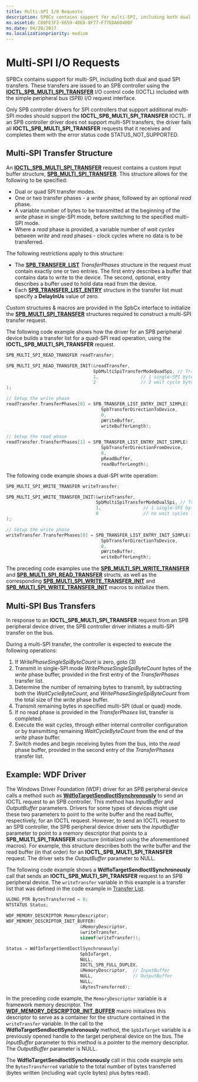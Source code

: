 ```yaml
---
title: Multi-SPI I/O Requests
description: SPBCx contains support for multi-SPI, including both dual and quad SPI transfers.
ms.assetid: C80FE3F2-6659-4DE8-8F77-F77EDA60400F
ms.date: 04/20/2017
ms.localizationpriority: medium
---
```


# Multi-SPI I/O Requests

SPBCx contains support for multi-SPI, including both dual and quad SPI transfers. These transfers are issued to an SPB controller using the [**IOCTL\_SPB\_MULTI\_SPI\_TRANSFER**](about:blank) I/O control code (IOCTL) included with the simple peripheral bus (SPB) I/O request interface.

Only SPB controller drivers for SPI controllers that support additional multi-SPI modes should support the **IOCTL\_SPB\_MULTI\_SPI\_TRANSFER** IOCTL. If an SPB controller driver does not support multi-SPI transfers, the driver fails all **IOCTL\_SPB\_MULTI\_SPI\_TRANSFER** requests that it receives and completes them with the error status code STATUS\_NOT\_SUPPORTED.

## Multi-SPI Transfer Structure

An [**IOCTL\_SPB\_MULTI\_SPI\_TRANSFER**](about:blank) request contains a custom input buffer structure, [**SPB_MULTI_SPI_TRANSFER**](about:blank). This structure allows for the following to be specified:
-   Dual or quad SPI transfer modes.
-   One or two transfer phases - a _write_ phase, followed by an optional _read_ phase.
-   A variable number of bytes to be transmitted at the beginning of the _write_ phase in single-SPI mode, before switching to the specified multi-SPI mode.
-   Where a _read_ phase is provided, a variable number of _wait cycles_ between _write_ and _read_ phases - clock cycles where no data is to be transferred.

The following restrictions apply to this structure:
-   The [**SPB\_TRANSFER\_LIST**](https://docs.microsoft.com/windows-hardware/drivers/ddi/spb/ns-spb-spb_transfer_list) _TransferPhases_ structure in the request must contain exactly one or two entries. The first entry describes a buffer that contains data to write to the device. The second, optional, entry describes a buffer used to hold data read from the device.
-   Each [**SPB\_TRANSFER\_LIST\_ENTRY**](https://docs.microsoft.com/windows-hardware/drivers/ddi/spb/ns-spb-spb_transfer_list_entry) structure in the transfer list must specify a **DelayInUs** value of zero.

Custom structures & macros are provided in the SpbCx interface to initialize the [**SPB_MULTI_SPI_TRANSFER**](about:blank) structures required to construct a multi-SPI transfer request.

The following code example shows how the driver for an SPB peripheral device builds a transfer list for a quad-SPI read operation, using the **IOCTL\_SPB\_MULTI\_SPI\_TRANSFER** request.

```cpp
SPB_MULTI_SPI_READ_TRANSFER readTransfer;

SPB_MULTI_SPI_READ_TRANSFER_INIT(&readTransfer,
                                 SpbMultiSpiTransferModeQuadSpi, // Transfer Mode
                                 1,                // 1 single-SPI byte for opcode
                                 2                 // 2 wait cycle bytes (4 cycles)
);

// Setup the write phase
readTransfer.TransferPhases[0] = SPB_TRANSFER_LIST_ENTRY_INIT_SIMPLE(
                                    SpbTransferDirectionToDevice,
                                    0,
                                    pWriteBuffer,
                                    writeBufferLength);

// Setup the read phase
readTransfer.TransferPhases[1] = SPB_TRANSFER_LIST_ENTRY_INIT_SIMPLE(
                                    SpbTransferDirectionFromDevice,
                                    0,
                                    pReadBuffer,
                                    readBufferLength);
```

The following code example shows a dual-SPI write operation:

```cpp
SPB_MULTI_SPI_WRITE_TRANSFER writeTransfer;

SPB_MULTI_SPI_WRITE_TRANSFER_INIT(&writeTransfer,
                                  SpbMultiSpiTransferModeDualSpi, // Transfer Mode
                                  1,                // 1 single-SPI byte for opcode
                                  0                 // no wait cycles (no read phase)
);

// Setup the write phase
writeTransfer.TransferPhases[0] = SPB_TRANSFER_LIST_ENTRY_INIT_SIMPLE(
                                    SpbTransferDirectionToDevice,
                                    0,
                                    pWriteBuffer,
                                    writeBufferLength);
```

The preceding code examples use the [**SPB\_MULTI\_SPI\_WRITE\_TRANSFER**](about:blank) and [**SPB\_MULTI\_SPI\_READ\_TRANSFER**](about:blank) structs, as well as the corresponding [**SPB\_MULTI\_SPI\_WRITE\_TRANSFER_INIT**](about:blank) and [**SPB\_MULTI\_SPI\_WRITE\_TRANSFER\_INIT**](about:blank) macros to initialize them.

## Multi-SPI Bus Transfers

In response to an **IOCTL\_SPB\_MULTI\_SPI\_TRANSFER** request from an SPB peripheral device driver, the SPB controller driver initiates a multi-SPI transfer on the bus.

During a multi-SPI transfer, the controller is expected to execute the following operations:
1.  If _WritePhaseSingleSpiByteCount_ is zero, goto (3)
2.  Transmit in single-SPI mode _WritePhaseSingleSpiByteCount_ bytes of the _write_ phase buffer, provided in the first entry of the _TransferPhases_ transfer list.
3.  Determine the number of remaining bytes to transmit, by subtracting both the _WaitCycleByteCount_, and _WritePhaseSingleSpiByteCount_ from the total size of the _write_ phase buffer.
5.  Transmit remaining bytes in specified multi-SPI (dual or quad) mode.
6.  If no read phase is provided in the _TransferPhases_ list, transfer is completed.
7.  Execute the wait cycles, through either internal controller configuration or by transmitting remaining _WaitCycleByteCount_ from the end of the _write_ phase buffer.
8.  Switch modes and begin receiving bytes from the bus, into the _read_ phase buffer, provided in the second entry of the _TransferPhases_ transfer list.


## Example: WDF Driver

The Windows Driver Foundation (WDF) driver for an SPB peripheral device calls a method such as [**WdfIoTargetSendIoctlSynchronously**](https://docs.microsoft.com/windows-hardware/drivers/ddi/wdfiotarget/nf-wdfiotarget-wdfiotargetsendioctlsynchronously) to send an IOCTL request to an SPB controller. This method has *InputBuffer* and *OutputBuffer* parameters. Drivers for some types of devices might use these two parameters to point to the write buffer and the read buffer, respectively, for an IOCTL request. However, to send an IOCTL request to an SPB controller, the SPB peripheral device driver sets the *InputBuffer* parameter to point to a memory descriptor that points to a **SPB_MULTI_SPI_TRANSFER** structure (initialized using the aforementioned macros). For example, this structure describes both the write buffer and the read buffer (in that order) for an **IOCTL\_SPB\_MULTI\_SPI\_TRANSFER** request. The driver sets the *OutputBuffer* parameter to NULL.

The following code example shows a **WdfIoTargetSendIoctlSynchronously** call that sends an **IOCTL\_SPB\_MULTI\_SPI\_TRANSFER** request to an SPB peripheral device. The `writeTransfer` variable in this example is a transfer list that was defined in the code example in [Transfer List](#multi-spi-transfer-structure).

```cpp
ULONG_PTR BytesTransferred = 0;
NTSTATUS Status;
  
WDF_MEMORY_DESCRIPTOR MemoryDescriptor;
WDF_MEMORY_DESCRIPTOR_INIT_BUFFER(
                            &MemoryDescriptor,  
                            &writeTransfer,  
                            sizeof(writeTransfer));

Status = WdfIoTargetSendIoctlSynchronously(
                            SpbIoTarget,
                            NULL,
                            IOCTL_SPB_FULL_DUPLEX,
                            &MemoryDescriptor,  // InputBuffer
                            NULL,               // OutputBuffer
                            NULL,
                            &BytesTransferred);
```

In the preceding code example, the `MemoryDescriptor` variable is a framework memory descriptor. The [**WDF\_MEMORY\_DESCRIPTOR\_INIT\_BUFFER**](https://docs.microsoft.com/windows-hardware/drivers/ddi/wdfmemory/nf-wdfmemory-wdf_memory_descriptor_init_buffer) macro initializes this descriptor to serve as a container for the structure contained in the `writeTransfer` variable. In the call to the **WdfIoTargetSendIoctlSynchronously** method, the `SpbIoTarget` variable is a previously opened handle to the target peripheral device on the bus. The *InputBuffer* parameter to this method is a pointer to the memory descriptor. The *OutputBuffer* parameter is NULL.

The **WdfIoTargetSendIoctlSynchronously** call in this code example sets the `BytesTransferred` variable to the total number of bytes transferred (bytes written (including wait cycle bytes) plus bytes read).